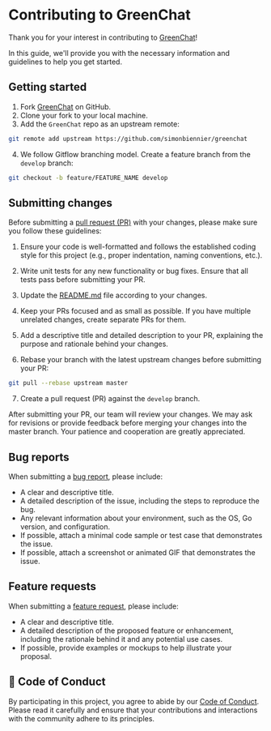 # Contributing to GreenChat

Thank you for your interest in contributing to [GreenChat](https://greenchat-ai.vercel.app)!

In this guide, we'll provide you with the necessary information and guidelines to help you get started.

## Getting started

1. Fork [GreenChat](https://github.com/simonbiennier/greenchat) on GitHub.
2. Clone your fork to your local machine.
3. Add the `GreenChat` repo as an upstream remote:

```bash
git remote add upstream https://github.com/simonbiennier/greenchat
```

4. We follow Gitflow branching model. Create a feature branch from the `develop` branch:

```bash
git checkout -b feature/FEATURE_NAME develop
```

## Submitting changes

Before submitting a [pull request (PR)](https://github.com/simonbiennier/greenchat/pulls) with your changes, please make sure you follow these guidelines:

1. Ensure your code is well-formatted and follows the established coding style for this project (e.g., proper indentation, naming conventions, etc.).

2. Write unit tests for any new functionality or bug fixes. Ensure that all tests pass before submitting your PR.

3. Update the [README.md](./README.md) file according to your changes.

4. Keep your PRs focused and as small as possible. If you have multiple unrelated changes, create separate PRs for them.

5. Add a descriptive title and detailed description to your PR, explaining the purpose and rationale behind your changes.

6. Rebase your branch with the latest upstream changes before submitting your PR:

```bash
git pull --rebase upstream master
```

7. Create a pull request (PR) against the `develop` branch.

After submitting your PR, our team will review your changes. We may ask for revisions or provide feedback before merging your changes into the master branch. Your patience and cooperation are greatly appreciated.

## Bug reports

When submitting a [bug report](https://github.com/simonbiennier/greenchat/issues), please include:

- A clear and descriptive title.
- A detailed description of the issue, including the steps to reproduce the bug.
- Any relevant information about your environment, such as the OS, Go version, and configuration.
- If possible, attach a minimal code sample or test case that demonstrates the issue.
- If possible, attach a screenshot or animated GIF that demonstrates the issue.

## Feature requests

When submitting a [feature request](https://github.com/simonbiennier/greenchat/issues), please include:

- A clear and descriptive title.
- A detailed description of the proposed feature or enhancement, including the rationale behind it and any potential use cases.
- If possible, provide examples or mockups to help illustrate your proposal.

## 📜 Code of Conduct

By participating in this project, you agree to abide by our [Code of Conduct](./CODE_OF_CONDUCT.md). Please read it carefully and ensure that your contributions and interactions with the community adhere to its principles.
